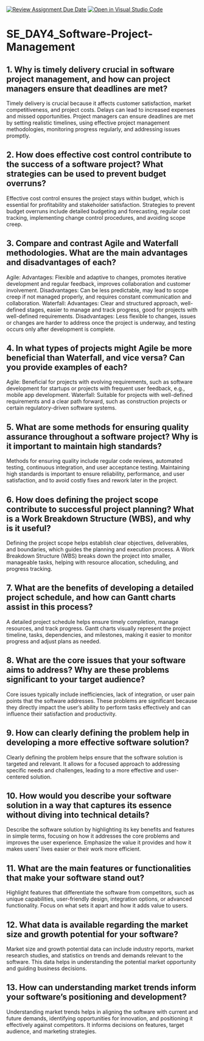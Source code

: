 [![Review Assignment Due Date](https://classroom.github.com/assets/deadline-readme-button-22041afd0340ce965d47ae6ef1cefeee28c7c493a6346c4f15d667ab976d596c.svg)](https://classroom.github.com/a/9pw6JKcu)
[![Open in Visual Studio Code](https://classroom.github.com/assets/open-in-vscode-2e0aaae1b6195c2367325f4f02e2d04e9abb55f0b24a779b69b11b9e10269abc.svg)](https://classroom.github.com/online_ide?assignment_repo_id=15840145&assignment_repo_type=AssignmentRepo)
# SE_DAY4_Software-Project-Management
## 1. Why is timely delivery crucial in software project management, and how can project managers ensure that deadlines are met?
Timely delivery is crucial because it affects customer satisfaction, market competitiveness, and project costs. Delays can lead to increased expenses and missed opportunities. Project managers can ensure deadlines are met by setting realistic timelines, using effective project management methodologies, monitoring progress regularly, and addressing issues promptly.
## 2. How does effective cost control contribute to the success of a software project? What strategies can be used to prevent budget overruns?
Effective cost control ensures the project stays within budget, which is essential for profitability and stakeholder satisfaction. Strategies to prevent budget overruns include detailed budgeting and forecasting, regular cost tracking, implementing change control procedures, and avoiding scope creep.
## 3. Compare and contrast Agile and Waterfall methodologies. What are the main advantages and disadvantages of each?
Agile:
Advantages: Flexible and adaptive to changes, promotes iterative development and regular feedback, improves collaboration and customer involvement.
Disadvantages: Can be less predictable, may lead to scope creep if not managed properly, and requires constant communication and collaboration.
Waterfall:
Advantages: Clear and structured approach, well-defined stages, easier to manage and track progress, good for projects with well-defined requirements.
Disadvantages: Less flexible to changes, issues or changes are harder to address once the project is underway, and testing occurs only after development is complete.
## 4. In what types of projects might Agile be more beneficial than Waterfall, and vice versa? Can you provide examples of each?
Agile: Beneficial for projects with evolving requirements, such as software development for startups or projects with frequent user feedback, e.g., mobile app development.
Waterfall: Suitable for projects with well-defined requirements and a clear path forward, such as construction projects or certain regulatory-driven software systems.
## 5. What are some methods for ensuring quality assurance throughout a software project? Why is it important to maintain high standards?
Methods for ensuring quality include regular code reviews, automated testing, continuous integration, and user acceptance testing. Maintaining high standards is important to ensure reliability, performance, and user satisfaction, and to avoid costly fixes and rework later in the project.
## 6. How does defining the project scope contribute to successful project planning? What is a Work Breakdown Structure (WBS), and why is it useful?
Defining the project scope helps establish clear objectives, deliverables, and boundaries, which guides the planning and execution process. A Work Breakdown Structure (WBS) breaks down the project into smaller, manageable tasks, helping with resource allocation, scheduling, and progress tracking.
## 7. What are the benefits of developing a detailed project schedule, and how can Gantt charts assist in this process?
A detailed project schedule helps ensure timely completion, manage resources, and track progress. Gantt charts visually represent the project timeline, tasks, dependencies, and milestones, making it easier to monitor progress and adjust plans as needed.
## 8. What are the core issues that your software aims to address? Why are these problems significant to your target audience?
Core issues typically include inefficiencies, lack of integration, or user pain points that the software addresses. These problems are significant because they directly impact the user’s ability to perform tasks effectively and can influence their satisfaction and productivity.
## 9. How can clearly defining the problem help in developing a more effective software solution?
Clearly defining the problem helps ensure that the software solution is targeted and relevant. It allows for a focused approach to addressing specific needs and challenges, leading to a more effective and user-centered solution.
## 10. How would you describe your software solution in a way that captures its essence without diving into technical details?
Describe the software solution by highlighting its key benefits and features in simple terms, focusing on how it addresses the core problems and improves the user experience. Emphasize the value it provides and how it makes users' lives easier or their work more efficient.
## 11. What are the main features or functionalities that make your software stand out?
Highlight features that differentiate the software from competitors, such as unique capabilities, user-friendly design, integration options, or advanced functionality. Focus on what sets it apart and how it adds value to users.
## 12. What data is available regarding the market size and growth potential for your software?
Market size and growth potential data can include industry reports, market research studies, and statistics on trends and demands relevant to the software. This data helps in understanding the potential market opportunity and guiding business decisions.
## 13. How can understanding market trends inform your software’s positioning and development?
Understanding market trends helps in aligning the software with current and future demands, identifying opportunities for innovation, and positioning it effectively against competitors. It informs decisions on features, target audience, and marketing strategies.
